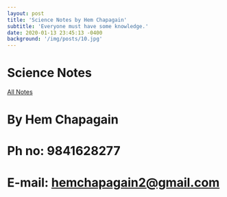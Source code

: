 ```yaml
---
layout: post
title: 'Science Notes by Hem Chapagain'
subtitle: 'Everyone must have some knowledge.'
date: 2020-01-13 23:45:13 -0400
background: '/img/posts/10.jpg'
---
```


# Science Notes

[All Notes](C:\Users\Rabindra\Desktop\r-jekyll-master\iamrjoshi.github.io\doc\allnotes.pdf)

# By Hem Chapagain

# Ph no: 9841628277

# E-mail: hemchapagain2@gmail.com
